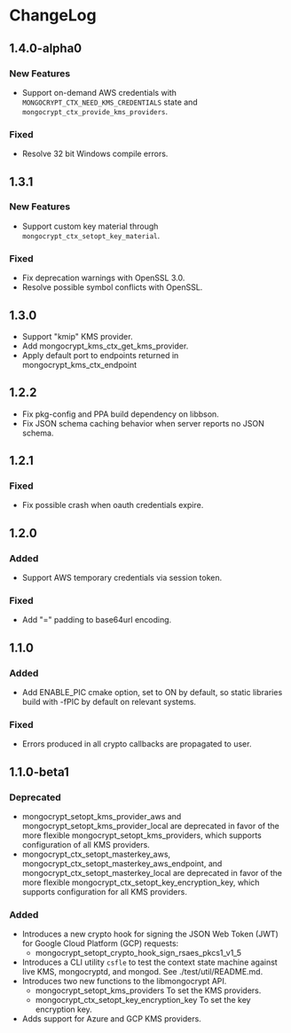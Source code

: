 # ChangeLog

## 1.4.0-alpha0
### New Features
- Support on-demand AWS credentials with `MONGOCRYPT_CTX_NEED_KMS_CREDENTIALS` state and `mongocrypt_ctx_provide_kms_providers`.
### Fixed
- Resolve 32 bit Windows compile errors.

## 1.3.1

### New Features
- Support custom key material through `mongocrypt_ctx_setopt_key_material`.
### Fixed
- Fix deprecation warnings with OpenSSL 3.0.
- Resolve possible symbol conflicts with OpenSSL.

## 1.3.0
- Support "kmip" KMS provider.
- Add mongocrypt_kms_ctx_get_kms_provider.
- Apply default port to endpoints returned in mongocrypt_kms_ctx_endpoint
## 1.2.2
- Fix pkg-config and PPA build dependency on libbson.
- Fix JSON schema caching behavior when server reports no JSON schema.

## 1.2.1
### Fixed
- Fix possible crash when oauth credentials expire.

## 1.2.0
### Added
- Support AWS temporary credentials via session token.

### Fixed
- Add "=" padding to base64url encoding.
## 1.1.0
### Added
- Add ENABLE_PIC cmake option, set to ON by default, so static libraries build with -fPIC by default on relevant systems.

### Fixed
- Errors produced in all crypto callbacks are propagated to user.

## 1.1.0-beta1
### Deprecated
- mongocrypt_setopt_kms_provider_aws and mongocrypt_setopt_kms_provider_local are deprecated in favor of the more flexible mongocrypt_setopt_kms_providers, which supports configuration of all KMS providers.
- mongocrypt_ctx_setopt_masterkey_aws, mongocrypt_ctx_setopt_masterkey_aws_endpoint, and mongocrypt_ctx_setopt_masterkey_local are deprecated in favor of the more flexible mongocrypt_ctx_setopt_key_encryption_key, which supports configuration for all KMS providers.
### Added
- Introduces a new crypto hook for signing the JSON Web Token (JWT) for Google Cloud Platform (GCP) requests:
    - mongocrypt_setopt_crypto_hook_sign_rsaes_pkcs1_v1_5
- Introduces a CLI utility `csfle` to test the context state machine against live KMS, mongocryptd, and mongod. See ./test/util/README.md.
- Introduces two new functions to the libmongocrypt API.
    - mongocrypt_setopt_kms_providers
        To set the KMS providers.
    - mongocrypt_ctx_setopt_key_encryption_key
        To set the key encryption key.
- Adds support for Azure and GCP KMS providers.
